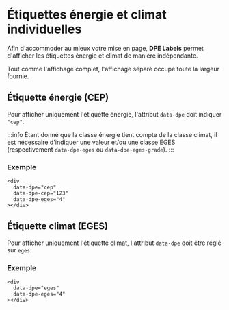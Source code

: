 # Étiquettes énergie et climat individuelles

Afin d'accommoder au mieux votre mise en page, **DPE Labels** permet d'afficher les étiquettes
énergie et climat de manière indépendante.

Tout comme l'affichage complet, l'affichage séparé occupe toute la largeur fournie.

## Étiquette énergie (CEP)

Pour afficher uniquement l'étiquette énergie, l'attribut `data-dpe` doit indiquer `"cep"`.

:::info
Étant donné que la classe énergie tient compte de la classe climat, il est nécessaire d'indiquer une
valeur et/ou une classe EGES (respectivement `data-dpe-eges` ou `data-dpe-eges-grade`).
:::

### Exemple

```html{2}
<div
  data-dpe="cep"
  data-dpe-cep="123"
  data-dpe-eges="4"
></div>
```

<HtmlExampleBlock>
<div
  data-dpe="cep"
  data-dpe-cep="123"
  data-dpe-eges="4"
></div>
</HtmlExampleBlock>

## Étiquette climat (EGES)

Pour afficher uniquement l'étiquette climat, l'attribut `data-dpe` doit être réglé sur `eges`.

### Exemple

```html{2}
<div
  data-dpe="eges"
  data-dpe-eges="4"
></div>
```

<HtmlExampleBlock>
<div
  data-dpe="eges"
  data-dpe-eges="4"
></div>
</HtmlExampleBlock>

<script setup>
import { onMounted } from 'vue';
import { dpeLabels } from '../../lib';

onMounted(() => {
  dpeLabels()
});
</script>
